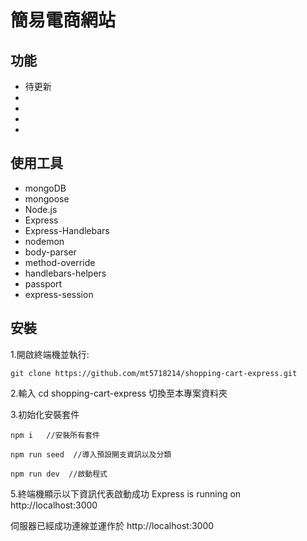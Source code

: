 # 簡易電商網站


## 功能

- 待更新
- 
- 
- 
- 

## 使用工具

- mongoDB
- mongoose
- Node.js
- Express
- Express-Handlebars
- nodemon
- body-parser
- method-override
- handlebars-helpers
- passport
- express-session

## 安裝

1.開啟終端機並執行:

```
git clone https://github.com/mt5718214/shopping-cart-express.git
```

2.輸入 cd shopping-cart-express 切換至本專案資料夾


3.初始化安裝套件

```
npm i   //安裝所有套件
```

```
npm run seed  //導入預設開支資訊以及分類
```

```
npm run dev  //啟動程式
```

5.終端機顯示以下資訊代表啟動成功
Express is running on http://localhost:3000

伺服器已經成功連線並運作於 http://localhost:3000
